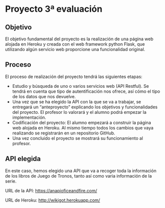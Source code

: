 # Proyecto 3ª evaluación

## Objetivo
El objetivo fundamental del proyecto es la realización de una página web alojada en Heroku y creada con el web framework python Flask, que utilizando algún servicio web proporcione una funcionalidad original.

## Proceso
El proceso de realización del proyecto tendrá las siguientes etapas:
* Estudio y búsqueda de uno o varios servicios web (API Restful). Se tendrá en cuenta que tipo de autentificación nos ofrece, así cómo el tipo de los datos que nos devuelve.
* Una vez que se ha elegido la API con la que se va a trabajar, se entregará un “anteproyecto” explicando los objetivos y funcionalidades del proyecto. El profesor lo valorará y el alumno podrá empezar la implementación.
* Codificación del proyecto: El alumno empezará a construir la página web alojada en Heroku. Al mismo tiempo todos los cambios que vaya realizando se registrarán en un repositorio GitHub.
* Una vez concluido el proyecto se mostrará su funcionamiento al profesor.

## API elegida

En este caso, hemos elegido una API que va a recoger toda la información de los libros de Juego de Tronos, tanto así como varia información de la serie.

URL de la API: https://anapioficeandfire.com/

URL de Heroku: http://wikigot.herokuapp.com/